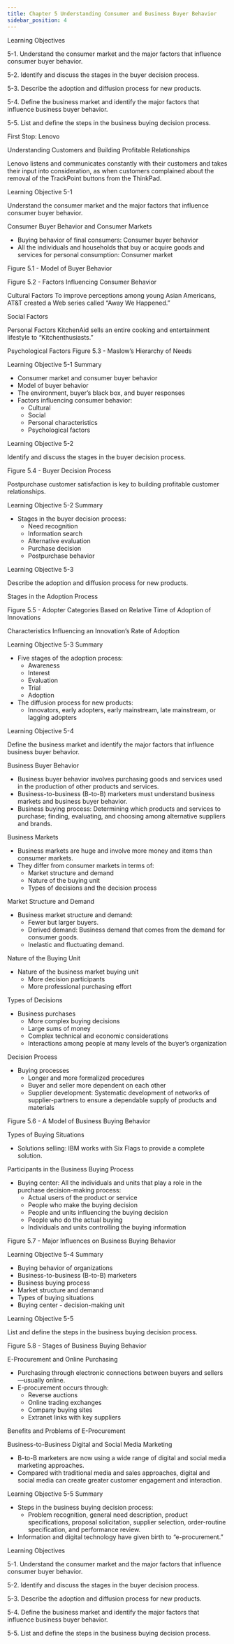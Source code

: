 ```yaml
---
title: Chapter 5 Understanding Consumer and Business Buyer Behavior
sidebar_position: 4
---
```


 Learning Objectives

5-1. Understand the consumer market and the major factors that influence consumer buyer behavior.

5-2. Identify and discuss the stages in the buyer decision process.

5-3. Describe the adoption and diffusion process for new products.

5-4. Define the business market and identify the major factors that influence business buyer behavior.

5-5. List and define the steps in the business buying decision process.

 First Stop: Lenovo

 Understanding Customers and Building Profitable Relationships

Lenovo listens and communicates constantly with their customers and takes their input into consideration, as when customers complained about the removal of the TrackPoint buttons from the ThinkPad.

 Learning Objective 5-1

Understand the consumer market and the major factors that influence consumer buyer behavior.

 Consumer Buyer Behavior and Consumer Markets
- Buying behavior of final consumers: Consumer buyer behavior
- All the individuals and households that buy or acquire goods and services for personal consumption: Consumer market

Figure 5.1 - Model of Buyer Behavior

Figure 5.2 - Factors Influencing Consumer Behavior

 Cultural Factors
To improve perceptions among young Asian Americans, AT&T created a Web series called “Away We Happened.”

 Social Factors

 Personal Factors
KitchenAid sells an entire cooking and entertainment lifestyle to “Kitchenthusiasts.”

 Psychological Factors
Figure 5.3 - Maslow’s Hierarchy of Needs

 Learning Objective 5-1 Summary
- Consumer market and consumer buyer behavior
- Model of buyer behavior
- The environment, buyer’s black box, and buyer responses
- Factors influencing consumer behavior:
  - Cultural
  - Social
  - Personal characteristics
  - Psychological factors

 Learning Objective 5-2

Identify and discuss the stages in the buyer decision process.

Figure 5.4 - Buyer Decision Process

Postpurchase customer satisfaction is key to building profitable customer relationships.

 Learning Objective 5-2 Summary
- Stages in the buyer decision process:
  - Need recognition
  - Information search
  - Alternative evaluation
  - Purchase decision
  - Postpurchase behavior

 Learning Objective 5-3

Describe the adoption and diffusion process for new products.

 Stages in the Adoption Process

Figure 5.5 - Adopter Categories Based on Relative Time of Adoption of Innovations

Characteristics Influencing an Innovation’s Rate of Adoption

 Learning Objective 5-3 Summary
- Five stages of the adoption process:
  - Awareness
  - Interest
  - Evaluation
  - Trial
  - Adoption
- The diffusion process for new products:
  - Innovators, early adopters, early mainstream, late mainstream, or lagging adopters

 Learning Objective 5-4

Define the business market and identify the major factors that influence business buyer behavior.

 Business Buyer Behavior
- Business buyer behavior involves purchasing goods and services used in the production of other products and services.
- Business-to-business (B-to-B) marketers must understand business markets and business buyer behavior.
- Business buying process: Determining which products and services to purchase; finding, evaluating, and choosing among alternative suppliers and brands.

 Business Markets
- Business markets are huge and involve more money and items than consumer markets.
- They differ from consumer markets in terms of:
  - Market structure and demand
  - Nature of the buying unit
  - Types of decisions and the decision process

 Market Structure and Demand
- Business market structure and demand:
  - Fewer but larger buyers.
  - Derived demand: Business demand that comes from the demand for consumer goods.
  - Inelastic and fluctuating demand.

 Nature of the Buying Unit
- Nature of the business market buying unit
  - More decision participants
  - More professional purchasing effort

 Types of Decisions
- Business purchases
  - More complex buying decisions
  - Large sums of money
  - Complex technical and economic considerations
  - Interactions among people at many levels of the buyer’s organization

 Decision Process
- Buying processes
  - Longer and more formalized procedures
  - Buyer and seller more dependent on each other
  - Supplier development: Systematic development of networks of supplier-partners to ensure a dependable supply of products and materials

Figure 5.6 - A Model of Business Buying Behavior

 Types of Buying Situations
- Solutions selling: IBM works with Six Flags to provide a complete solution.

 Participants in the Business Buying Process
- Buying center: All the individuals and units that play a role in the purchase decision-making process:
  - Actual users of the product or service
  - People who make the buying decision
  - People and units influencing the buying decision
  - People who do the actual buying
  - Individuals and units controlling the buying information

Figure 5.7 - Major Influences on Business Buying Behavior

 Learning Objective 5-4 Summary
- Buying behavior of organizations
- Business-to-business (B-to-B) marketers
- Business buying process
- Market structure and demand
- Types of buying situations
- Buying center - decision-making unit

 Learning Objective 5-5

List and define the steps in the business buying decision process.

Figure 5.8 - Stages of Business Buying Behavior

 E-Procurement and Online Purchasing
- Purchasing through electronic connections between buyers and sellers—usually online.
- E-procurement occurs through:
  - Reverse auctions
  - Online trading exchanges
  - Company buying sites
  - Extranet links with key suppliers

 Benefits and Problems of E-Procurement

 Business-to-Business Digital and Social Media Marketing
- B-to-B marketers are now using a wide range of digital and social media marketing approaches.
- Compared with traditional media and sales approaches, digital and social media can create greater customer engagement and interaction.

 Learning Objective 5-5 Summary
- Steps in the business buying decision process:
  - Problem recognition, general need description, product specifications, proposal solicitation, supplier selection, order-routine specification, and performance review.
- Information and digital technology have given birth to “e-procurement.”

 Learning Objectives

5-1. Understand the consumer market and the major factors that influence consumer buyer behavior.

5-2. Identify and discuss the stages in the buyer decision process.

5-3. Describe the adoption and diffusion process for new products.

5-4. Define the business market and identify the major factors that influence business buyer behavior.

5-5. List and define the steps in the business buying decision process.